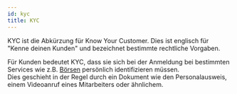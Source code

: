 ```yaml
---
id: kyc
title: KYC
---
```


KYC ist die Abkürzung für Know Your Customer. Dies ist englisch für "Kenne deinen Kunden" und bezeichnet bestimmte rechtliche Vorgaben.

Für Kunden bedeutet KYC, dass sie sich bei der Anmeldung bei bestimmten Services wie z.B. [Börsen](../b/boerse) persönlich identifizieren müssen.  
Dies geschieht in der Regel durch ein Dokument wie den Personalausweis, einem Videoanruf eines Mitarbeiters oder ähnlichem.
